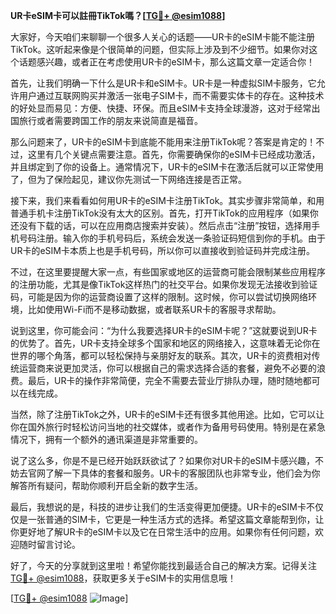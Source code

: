 **UR卡eSIM卡可以註冊TikTok嗎？[[TG💪+ @esim1088](https://t.me/s/esim1088)]**

大家好，今天咱们来聊聊一个很多人关心的话题——UR卡的eSIM卡能不能注册TikTok。这听起来像是个很简单的问题，但实际上涉及到不少细节。如果你对这个话题感兴趣，或者正在考虑使用UR卡的eSIM卡，那么这篇文章一定适合你！

首先，让我们明确一下什么是UR卡和eSIM卡。UR卡是一种虚拟SIM卡服务，它允许用户通过互联网购买并激活一张电子SIM卡，而不需要实体卡的存在。这种技术的好处显而易见：方便、快捷、环保。而且eSIM卡支持全球漫游，这对于经常出国旅行或者需要跨国工作的朋友来说简直是福音。

那么问题来了，UR卡的eSIM卡到底能不能用来注册TikTok呢？答案是肯定的！不过，这里有几个关键点需要注意。首先，你需要确保你的eSIM卡已经成功激活，并且绑定到了你的设备上。通常情况下，UR卡的eSIM卡在激活后就可以正常使用了，但为了保险起见，建议你先测试一下网络连接是否正常。

接下来，我们来看看如何用UR卡的eSIM卡注册TikTok。其实步骤非常简单，和用普通手机卡注册TikTok没有太大的区别。首先，打开TikTok的应用程序（如果你还没有下载的话，可以在应用商店搜索并安装）。然后点击“注册”按钮，选择用手机号码注册。输入你的手机号码后，系统会发送一条验证码短信到你的手机。由于UR卡的eSIM卡本质上也是手机号码，所以你可以直接收到验证码并完成注册。

不过，在这里要提醒大家一点，有些国家或地区的运营商可能会限制某些应用程序的注册功能，尤其是像TikTok这样热门的社交平台。如果你发现无法接收到验证码，可能是因为你的运营商设置了这样的限制。这时候，你可以尝试切换网络环境，比如使用Wi-Fi而不是移动数据，或者联系UR卡的客服寻求帮助。

说到这里，你可能会问：“为什么我要选择UR卡的eSIM卡呢？”这就要说到UR卡的优势了。首先，UR卡支持全球多个国家和地区的网络接入，这意味着无论你在世界的哪个角落，都可以轻松保持与亲朋好友的联系。其次，UR卡的资费相对传统运营商来说更加灵活，你可以根据自己的需求选择合适的套餐，避免不必要的浪费。最后，UR卡的操作非常简便，完全不需要去营业厅排队办理，随时随地都可以在线完成。

当然，除了注册TikTok之外，UR卡的eSIM卡还有很多其他用途。比如，它可以让你在国外旅行时轻松访问当地的社交媒体，或者作为备用号码使用。特别是在紧急情况下，拥有一个额外的通讯渠道是非常重要的。

说了这么多，你是不是已经开始跃跃欲试了？如果你对UR卡的eSIM卡感兴趣，不妨去官网了解一下具体的套餐和服务。UR卡的客服团队也非常专业，他们会为你解答所有疑问，帮助你顺利开启全新的数字生活。

最后，我想说的是，科技的进步让我们的生活变得更加便捷。UR卡的eSIM卡不仅仅是一张普通的SIM卡，它更是一种生活方式的选择。希望这篇文章能帮到你，让你更好地了解UR卡的eSIM卡以及它在日常生活中的应用。如果你有任何问题，欢迎随时留言讨论。

好了，今天的分享就到这里啦！希望你能找到最适合自己的解决方案。记得关注[TG💪+ @esim1088](https://t.me/s/esim1088)，获取更多关于eSIM卡的实用信息哦！

[[TG💪+ @esim1088](https://t.me/s/esim1088) ![Image](https://i.postimg.cc/4NQfJmqS/Snipaste-2025-05-13-00-14-12.png)]